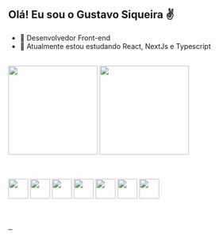 <!--
**G18siqueira/G18siqueira** is a ✨ _special_ ✨ repository because its `README.md` (this file) appears on your GitHub profile.

Here are some ideas to get you started:

- 🔭 I’m currently working on ...
- 🌱 I’m currently learning ...
- 👯 I’m looking to collaborate on ...
- 🤔 I’m looking for help with ...
- 💬 Ask me about ...
- 📫 How to reach me: ...
- 😄 Pronouns: ...
- ⚡ Fun fact: ...
-->

## Olá! Eu sou o Gustavo Siqueira ✌️

- 🔭 Desenvolvedor Front-end
- 🌱 Atualmente estou estudando React, NextJs e Typescript

<div>
    <br> 
    <a href="https://github.com/G18siqueira"></a>
    <img height="180rem" src="https://github-readme-stats.vercel.app/api?username=G18siqueira&show_icons=true&theme=gruvbox" alt="">
    <img height="180rem" src="https://github-readme-stats.vercel.app/api/top-langs/?username=G18siqueira&layout=compact&theme=gruvbox" alt="">
</div>

##
<div style="display: inline_block">
    <br>          
    <img align="center" alt="" width="40" height="40" src="https://cdn.jsdelivr.net/gh/devicons/devicon/icons/html5/html5-original.svg"/>          
    <img align="center" alt="" width="40" height="40" src="https://cdn.jsdelivr.net/gh/devicons/devicon/icons/css3/css3-original.svg"/>
    <img align="center" alt="" width="40" height="40" src="https://cdn.jsdelivr.net/gh/devicons/devicon/icons/sass/sass-original.svg"/>
    <img align="center" alt="" width="40" height="40" src="https://cdn.jsdelivr.net/gh/devicons/devicon/icons/javascript/javascript-plain.svg"/>
    <img align="center" alt="" width="40" height="40" src="https://cdn.jsdelivr.net/gh/devicons/devicon/icons/typescript/typescript-original.svg"/>
    <img align="center" alt="" width="40" height="40" src="https://cdn.jsdelivr.net/gh/devicons/devicon/icons/react/react-original.svg"/>
    <img align="center" alt="" width="40" height="40" src="https://cdn.jsdelivr.net/gh/devicons/devicon/icons/nextjs/nextjs-original.svg"/>   
</div>

##
<div>   
    <br>
    <a href="https://www.gustavosiqueira.dev.br/" target="_blank">
        <img src="https://img.shields.io/website?label=GustavoSiqueira.dev&style=for-the-badge&url=https://www.gustavosiqueira.dev.br/" alt="">
    </a>
    <a href="https://www.linkedin.com/in/gcsiqueira/" target="_blank">
        <img src="https://img.shields.io/badge/LinkedIn-0077B5?style=for-the-badge&logo=linkedin&logoColor=white" alt="">
    </a>
    <a href="mailto:gustavo18siqueiradev@gmail.com" target="_blank">
        <img src="https://img.shields.io/badge/Gmail-222222?style=for-the-badge&logo=gmail&logoColor=white" alt="">
    </a>
</div>
